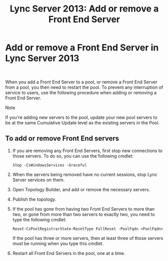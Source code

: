 ﻿---
title: 'Lync Server 2013: Add or remove a Front End Server'
TOCTitle: Add or remove a Front End Server
ms:assetid: ab748733-6bad-4c93-8dda-db8d5271653d
ms:mtpsurl: https://technet.microsoft.com/en-us/library/JJ205153(v=OCS.15)
ms:contentKeyID: 48185050
ms.date: 01/21/2016
mtps_version: v=OCS.15
---

# Add or remove a Front End Server in Lync Server 2013

 


When you add a Front End Server to a pool, or remove a Front End Server from a pool, you then need to restart the pool. To prevent any interruption of service to users, use the following procedure when adding or removing a Front End Server.


> [!NOTE]
> If you're adding new servers to the pool, update your new pool servers to be at the same Cumulative Update level as the existing servers in the Pool.



## To add or remove Front End servers

1.  If you are removing any Front End Servers, first stop new connections to those servers. To do so, you can use the following cmdlet:
    
        Stop -CsWindowsServices -Graceful

2.  When the servers being removed have no current sessions, stop Lync Server services on them.

3.  Open Topology Builder, and add or remove the necessary servers.

4.  Publish the topology.

5.  If the pool has gone from having two Front End Servers to more than two, or gone from more than two servers to exactly two, you need to type the following cmdlet:
    
        Reset-CsPoolRegistrarState-ResetType FullReset -PoolFqdn <PoolFqdn>
    
    If the pool has three or more servers, then at least three of those servers must be running when you type this cmdlet.

6.  Restart all Front End Servers in the pool, one at a time.

